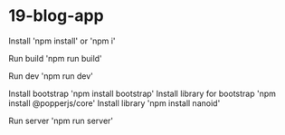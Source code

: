 # 19-blog-app
Install 'npm install' or 'npm i'

Run build 'npm run build'

Run dev 'npm run dev'

Install bootstrap 'npm install bootstrap'
Install library for bootstrap 'npm install @popperjs/core'
Install library 'npm install nanoid'

Run server 'npm run server'
